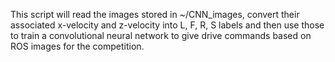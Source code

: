 This script will read the images stored in ~/CNN\_images, convert their associated x-velocity
and z-velocity into L, F, R, S labels and then use those to train a convolutional neural network
to give drive commands based on ROS images for the competition.

